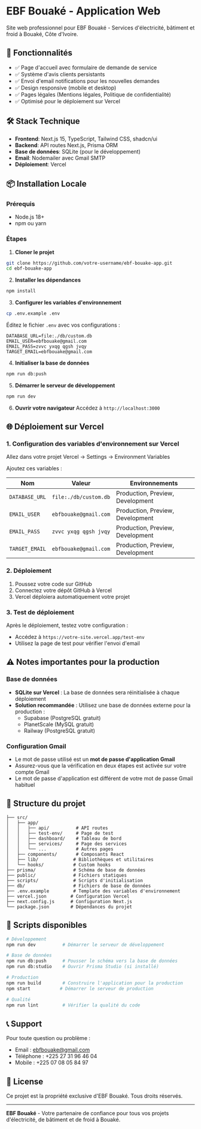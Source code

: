 # EBF Bouaké - Application Web

Site web professionnel pour EBF Bouaké - Services d'électricité, bâtiment et froid à Bouaké, Côte d'Ivoire.

## 🚀 Fonctionnalités

- ✅ Page d'accueil avec formulaire de demande de service
- ✅ Système d'avis clients persistants
- ✅ Envoi d'email notifications pour les nouvelles demandes
- ✅ Design responsive (mobile et desktop)
- ✅ Pages légales (Mentions légales, Politique de confidentialité)
- ✅ Optimisé pour le déploiement sur Vercel

## 🛠️ Stack Technique

- **Frontend**: Next.js 15, TypeScript, Tailwind CSS, shadcn/ui
- **Backend**: API routes Next.js, Prisma ORM
- **Base de données**: SQLite (pour le développement)
- **Email**: Nodemailer avec Gmail SMTP
- **Déploiement**: Vercel

## 📦 Installation Locale

### Prérequis
- Node.js 18+ 
- npm ou yarn

### Étapes

1. **Cloner le projet**
```bash
git clone https://github.com/votre-username/ebf-bouake-app.git
cd ebf-bouake-app
```

2. **Installer les dépendances**
```bash
npm install
```

3. **Configurer les variables d'environnement**
```bash
cp .env.example .env
```

Éditez le fichier `.env` avec vos configurations :
```env
DATABASE_URL=file:./db/custom.db
EMAIL_USER=ebfbouake@gmail.com
EMAIL_PASS=zvvc yxqg qgsh jvqy
TARGET_EMAIL=ebfbouake@gmail.com
```

4. **Initialiser la base de données**
```bash
npm run db:push
```

5. **Démarrer le serveur de développement**
```bash
npm run dev
```

6. **Ouvrir votre navigateur**
Accédez à `http://localhost:3000`

## 🌐 Déploiement sur Vercel

### 1. Configuration des variables d'environnement sur Vercel

Allez dans votre projet Vercel → Settings → Environment Variables

Ajoutez ces variables :

| Nom | Valeur | Environnements |
|-----|--------|---------------|
| `DATABASE_URL` | `file:./db/custom.db` | Production, Preview, Development |
| `EMAIL_USER` | `ebfbouake@gmail.com` | Production, Preview, Development |
| `EMAIL_PASS` | `zvvc yxqg qgsh jvqy` | Production, Preview, Development |
| `TARGET_EMAIL` | `ebfbouake@gmail.com` | Production, Preview, Development |

### 2. Déploiement

1. Poussez votre code sur GitHub
2. Connectez votre dépôt GitHub à Vercel
3. Vercel déploiera automatiquement votre projet

### 3. Test de déploiement

Après le déploiement, testez votre configuration :
- Accédez à `https://votre-site.vercel.app/test-env`
- Utilisez la page de test pour vérifier l'envoi d'email

## ⚠️ Notes importantes pour la production

### Base de données
- **SQLite sur Vercel** : La base de données sera réinitialisée à chaque déploiement
- **Solution recommandée** : Utilisez une base de données externe pour la production :
  - Supabase (PostgreSQL gratuit)
  - PlanetScale (MySQL gratuit)
  - Railway (PostgreSQL gratuit)

### Configuration Gmail
- Le mot de passe utilisé est un **mot de passe d'application Gmail**
- Assurez-vous que la vérification en deux étapes est activée sur votre compte Gmail
- Le mot de passe d'application est différent de votre mot de passe Gmail habituel

## 📁 Structure du projet

```
├── src/
│   ├── app/
│   │   ├── api/          # API routes
│   │   ├── test-env/     # Page de test
│   │   ├── dashboard/    # Tableau de bord
│   │   ├── services/     # Page des services
│   │   └── ...           # Autres pages
│   ├── components/       # Composants React
│   ├── lib/             # Bibliothèques et utilitaires
│   └── hooks/           # Custom hooks
├── prisma/              # Schéma de base de données
├── public/              # Fichiers statiques
├── scripts/             # Scripts d'initialisation
├── db/                  # Fichiers de base de données
├── .env.example         # Template des variables d'environnement
├── vercel.json         # Configuration Vercel
├── next.config.js      # Configuration Next.js
└── package.json        # Dépendances du projet
```

## 🔧 Scripts disponibles

```bash
# Développement
npm run dev          # Démarrer le serveur de développement

# Base de données
npm run db:push      # Pousser le schéma vers la base de données
npm run db:studio    # Ouvrir Prisma Studio (si installé)

# Production
npm run build        # Construire l'application pour la production
npm start           # Démarrer le serveur de production

# Qualité
npm run lint         # Vérifier la qualité du code
```

## 📞 Support

Pour toute question ou problème :
- Email : ebfbouake@gmail.com
- Téléphone : +225 27 31 96 46 04
- Mobile : +225 07 08 05 84 97

## 📄 License

Ce projet est la propriété exclusive d'EBF Bouaké. Tous droits réservés.

---

**EBF Bouaké** - Votre partenaire de confiance pour tous vos projets d'électricité, de bâtiment et de froid à Bouaké.